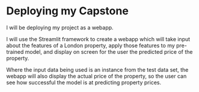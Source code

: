 # Deploying my Capstone

I will be deploying my project as a webapp.

I will use the Streamlit framework to create a webapp which will take input about the features of a London property, apply those features to my pre-trained model, and display on screen for the user the predicted price of the property.


Where the input data being used is an instance from the test data set, the webapp will also display the actual price of the property, so the user can see how successful the model is at predicting property prices.